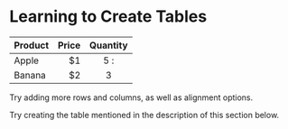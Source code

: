 # Learning to Create Tables

| Product | Price | Quantity |
| ------- | ----:|:-------:|
| Apple  | $1   | 5 :     |
| Banana | $2   | 3       |

Try adding more rows and columns, as well as alignment options.

Try creating the table mentioned in the description of this section below.

>
